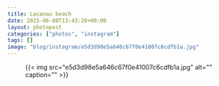 ```yaml
---
title: Lacanau beach
date: 2015-06-08T13:43:20+00:00
layout: photopost
categories: ["photos", "instagram"]
tags: []
image: "blog/instagram/e5d3d98e5a646c67f0e41007c6cdfb1a.jpg"
---
```


<figure class="photo photo--square">
  {{< img src="e5d3d98e5a646c67f0e41007c6cdfb1a.jpg" alt="" caption="" >}}

</figure>


